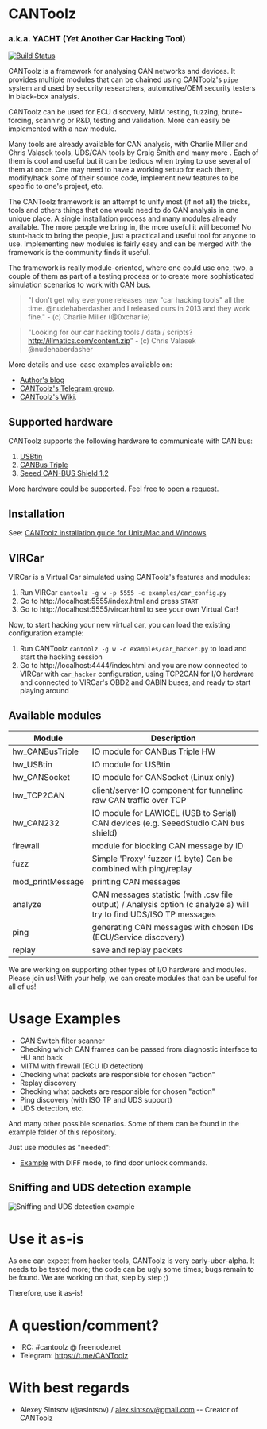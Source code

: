 # CANToolz
### a.k.a. YACHT (Yet Another Car Hacking Tool)

[![Build Status](https://travis-ci.org/CANToolz/CANToolz.svg?branch=master)](https://travis-ci.org/CANToolz/CANToolz)

CANToolz is a framework for analysing CAN networks and devices. It provides multiple modules that can be chained using
CANToolz's `pipe` system and used by security researchers, automotive/OEM security testers in black-box analysis.

CANToolz can be used for ECU discovery, MitM testing, fuzzing, brute-forcing, scanning or R&D, testing and validation.
More can easily be implemented with a new module.

Many tools are already available for CAN analysis, with Charlie Miller and Chris Valasek tools, UDS/CAN tools by Craig
Smith and many more . Each of them is cool and useful but it can be tedious when trying to use several of them at once.
One may need to have a working setup for each them, modify/hack some of their source code, implement new features to be
specific to one's project, etc.

The CANToolz framework is an attempt to unify most (if not all) the tricks, tools and others things that one would need
to do CAN analysis in one unique place. A single installation process and many modules already available. The more
people we bring in, the more useful it will become! No stunt-hack to bring the people, just a practical and useful tool
for anyone to use. Implementing new modules is fairly easy and can be merged with the framework is the community finds
it useful.

The framework is really module-oriented, where one could use one, two, a couple of them as part of a testing process or
to create more sophisticated simulation scenarios to work with CAN bus.

> "I don't get why everyone releases new "car hacking tools" all the time. @nudehaberdasher and I released ours in 2013
> and they work fine." - (c) Charlie Miller (@0xcharlie)

> "Looking for our car hacking tools / data / scripts? http://illmatics.com/content.zip" - (c) Chris Valasek @nudehaberdasher

More details and use-case examples available on:

+ [Author's blog](http://asintsov.blogspot.de/)
+ [CANToolz's Telegram group](https://t.me/CANToolz).
+ [CANToolz's Wiki](https://github.com/CANToolz/CANToolz/wiki).

## Supported hardware

CANToolz supports the following hardware to communicate with CAN bus:

1. [USBtin](http://www.fischl.de/usbtin/)
2. [CANBus Triple](https://canb.us/)
3. [Seeed CAN-BUS Shield 1.2](https://www.seeedstudio.com/CAN-BUS-Shield-V1.2-p-2256.html)

More hardware could be supported. Feel free to [open a request](https://github.com/CANToolz/CANToolz/issues).

## Installation

See: [CANToolz installation guide for Unix/Mac and Windows](https://github.com/CANToolz/CANToolz/wiki/Installation-and-basic-usage#installing-cantoolz-from-github)

## VIRCar

VIRCar is a Virtual Car simulated using CANToolz's features and modules:

1. Run VIRCar `cantoolz -g w -p 5555 -c examples/car_config.py`
2. Go to http://localhost:5555/index.html and press `START`
3. Go to http://localhost:5555/vircar.html to see your own Virtual Car!

Now, to start hacking your new virtual car, you can load the existing configuration example:

1. Run CANToolz `cantoolz -g w -c examples/car_hacker.py` to load and start the hacking session
2. Go to http://localhost:4444/index.html and you are now connected to VIRCar with `car_hacker` configuration, using
   TCP2CAN for I/O hardware and connected to VIRCar's OBD2 and CABIN buses, and ready to start playing around

## Available modules

Module | Description
------ | -----------
hw_CANBusTriple | IO module for CANBus Triple HW
hw_USBtin | IO module for USBtin
hw_CANSocket | IO module for CANSocket (Linux only)
hw_TCP2CAN | client/server IO component for tunnelinc raw CAN traffic over TCP
hw_CAN232 | IO module for LAWICEL (USB to Serial) CAN devices (e.g. SeeedStudio CAN bus shield)
firewall | module for blocking CAN message by ID
fuzz | Simple 'Proxy' fuzzer  (1 byte) Can be combined with ping/replay
mod_printMessage | printing CAN messages
analyze | CAN messages statistic (with .csv file output) / Analysis option (c analyze a) will try to find UDS/ISO TP messages
ping | generating CAN messages with chosen IDs (ECU/Service discovery)
replay | save and replay packets

We are working on supporting other types of I/O hardware and modules. Please join us! With your help, we can create
modules that can be useful for all of us!

# Usage Examples

- CAN Switch filter scanner
 - Checking which CAN frames can be passed from diagnostic interface to HU and back
- MITM with firewall (ECU ID detection)
 - Checking what packets are responsible for chosen "action"
- Replay discovery
 - Checking what packets are responsible for chosen "action"
- Ping discovery (with ISO TP and UDS support)
 - UDS detection, etc.

And many other possible scenarios. Some of them can be found in the example folder of this repository.

Just use modules as "needed":

+ [Example](https://asintsov.blogspot.de/2016/04/cantoolz-modstat-diff-mode.html) with DIFF mode, to find door unlock commands.

## Sniffing and UDS detection example

![Sniffing and UDS detection example](https://camo.githubusercontent.com/e9d71e7de801c2f82c2ff4d408c7e737ea1342e2/687474703a2f2f696d6167697a65722e696d616765736861636b2e75732f76322f31303234783736387139302f3932322f537873466b4b2e706e67)

# Use it as-is

As one can expect from hacker tools, CANToolz is very early-uber-alpha. It needs to be tested more; the code can be
ugly some times; bugs remain to be found. We are working on that, step by step ;)

Therefore, use it as-is!

# A question/comment?

+ IRC: #cantoolz @ freenode.net
+ Telegram: https://t.me/CANToolz

# With best regards

+ Alexey Sintsov (@asintsov) / alex.sintsov@gmail.com -- Creator of CANToolz
